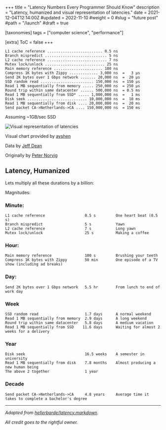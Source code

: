 +++
title = "Latency Numbers Every Programmer Should Know"
description = "Latency, humanized and visual representation of latencies."
date = 2021-12-04T12:14:00Z
#updated = 2022-11-10
#weight = 0
#slug = "future post"
#path = "/launch"
#draft = true

[taxonomies]
tags = ["computer science", "performance"]

[extra]
ToC = false
+++

```
L1 cache reference ......................... 0.5 ns
Branch mispredict ............................ 5 ns
L2 cache reference ........................... 7 ns
Mutex lock/unlock ........................... 25 ns
Main memory reference ...................... 100 ns             
Compress 1K bytes with Zippy ............. 3,000 ns  =   3 µs
Send 2K bytes over 1 Gbps network ....... 20,000 ns  =  20 µs
SSD random read ........................ 150,000 ns  = 150 µs
Read 1 MB sequentially from memory ..... 250,000 ns  = 250 µs
Round trip within same datacenter ...... 500,000 ns  = 0.5 ms
Read 1 MB sequentially from SSD* ..... 1,000,000 ns  =   1 ms
Disk seek ........................... 10,000,000 ns  =  10 ms
Read 1 MB sequentially from disk .... 20,000,000 ns  =  20 ms
Send packet CA->Netherlands->CA .... 150,000,000 ns  = 150 ms
```

<!-- more -->

Assuming ~1GB/sec SSD

![Visual representation of latencies](https://i.imgur.com/k0t1e.png)

Visual chart provided by [ayshen](https://gist.github.com/ayshen)

Data by [Jeff Dean](http://research.google.com/people/jeff/)

Originally by [Peter Norvig](http://norvig.com/21-days.html#answers)

## Latency, Humanized

Lets multiply all these durations by a billion:

Magnitudes:

### Minute:

```
L1 cache reference                  0.5 s         One heart beat (0.5 s)
Branch mispredict                   5 s           Yawn
L2 cache reference                  7 s           Long yawn
Mutex lock/unlock                   25 s          Making a coffee
```

### Hour:

```    
Main memory reference               100 s         Brushing your teeth
Compress 1K bytes with Zippy        50 min        One episode of a TV show (including ad breaks)
```

### Day:

```
Send 2K bytes over 1 Gbps network   5.5 hr        From lunch to end of work day
```

### Week

```
SSD random read                     1.7 days      A normal weekend
Read 1 MB sequentially from memory  2.9 days      A long weekend
Round trip within same datacenter   5.8 days      A medium vacation
Read 1 MB sequentially from SSD    11.6 days      Waiting for almost 2 weeks for a delivery
```

### Year

```
Disk seek                           16.5 weeks    A semester in university
Read 1 MB sequentially from disk    7.8 months    Almost producing a new human being
The above 2 together                1 year
```

### Decade
    
```
Send packet CA->Netherlands->CA     4.8 years     Average time it takes to complete a bachelor's degree
```

---

_Adapted from [hellerbarde/latency.markdown](https://gist.github.com/hellerbarde/2843375)._

_All credit goes to the rightful owner._
